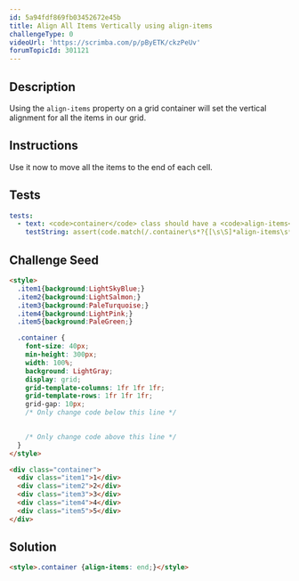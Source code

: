```yaml
---
id: 5a94fdf869fb03452672e45b
title: Align All Items Vertically using align-items
challengeType: 0
videoUrl: 'https://scrimba.com/p/pByETK/ckzPeUv'
forumTopicId: 301121
---
```


## Description

<section id='description'>

Using the `align-items` property on a grid container will set the vertical alignment for all the items in our grid.

</section>

## Instructions

<section id='instructions'>

Use it now to move all the items to the end of each cell.

</section>

## Tests

<section id='tests'>

```yml
tests:
  - text: <code>container</code> class should have a <code>align-items</code> property that has the value of <code>end</code>.
    testString: assert(code.match(/.container\s*?{[\s\S]*align-items\s*?:\s*?end\s*?;[\s\S]*}/gi));

```

</section>

## Challenge Seed

<section id='challengeSeed'>

<div id='html-seed'>

```html
<style>
  .item1{background:LightSkyBlue;}
  .item2{background:LightSalmon;}
  .item3{background:PaleTurquoise;}
  .item4{background:LightPink;}
  .item5{background:PaleGreen;}

  .container {
    font-size: 40px;
    min-height: 300px;
    width: 100%;
    background: LightGray;
    display: grid;
    grid-template-columns: 1fr 1fr 1fr;
    grid-template-rows: 1fr 1fr 1fr;
    grid-gap: 10px;
    /* Only change code below this line */

    
    /* Only change code above this line */
  }
</style>

<div class="container">
  <div class="item1">1</div>
  <div class="item2">2</div>
  <div class="item3">3</div>
  <div class="item4">4</div>
  <div class="item5">5</div>
</div>
```

</div>

</section>

## Solution

<section id='solution'>

```html
<style>.container {align-items: end;}</style>
```

</section>
